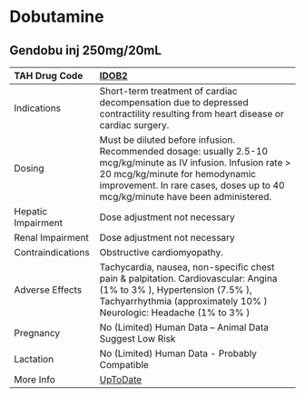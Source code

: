 # Dobutamine

## Gendobu inj 250mg/20mL

| TAH Drug Code      | [IDOB2](https://www.tahsda.org.tw/drugs/hissearch.php?drug_code=IDOB2)                                                                                                                                                              |
|:-------------------|:------------------------------------------------------------------------------------------------------------------------------------------------------------------------------------------------------------------------------------|
| Indications        | Short-term treatment of cardiac decompensation due to depressed contractility resulting from heart disease or cardiac surgery.                                                                                                      |
| Dosing             | Must be diluted before infusion. Recommended dosage: usually 2.5-10 mcg/kg/minute as IV infusion. Infusion rate > 20 mcg/kg/minute for hemodynamic improvement. In rare cases, doses up to 40 mcg/kg/minute have been administered. |
| Hepatic Impairment | Dose adjustment not necessary                                                                                                                                                                                                       |
| Renal Impairment   | Dose adjustment not necessary                                                                                                                                                                                                       |
| Contraindications  | Obstructive cardiomyopathy.                                                                                                                                                                                                         |
| Adverse Effects    | Tachycardia, nausea, non-specific chest pain & palpitation. Cardiovascular: Angina (1% to 3% ), Hypertension (7.5% ), Tachyarrhythmia (approximately 10% ) Neurologic: Headache (1% to 3% )                                         |
| Pregnancy          | No (Limited) Human Data – Animal Data Suggest Low Risk                                                                                                                                                                              |
| Lactation          | No (Limited) Human Data - Probably Compatible                                                                                                                                                                                       |
| More Info          | [UpToDate](https://www.uptodate.com/contents/dobutamine-drug-information)                                                                                                                                                           |

